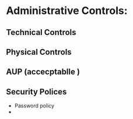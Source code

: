 
# Administrative Controls:

## Technical Controls

## Physical Controls

## AUP (accecptablle )
## Security Polices
- Password policy
-